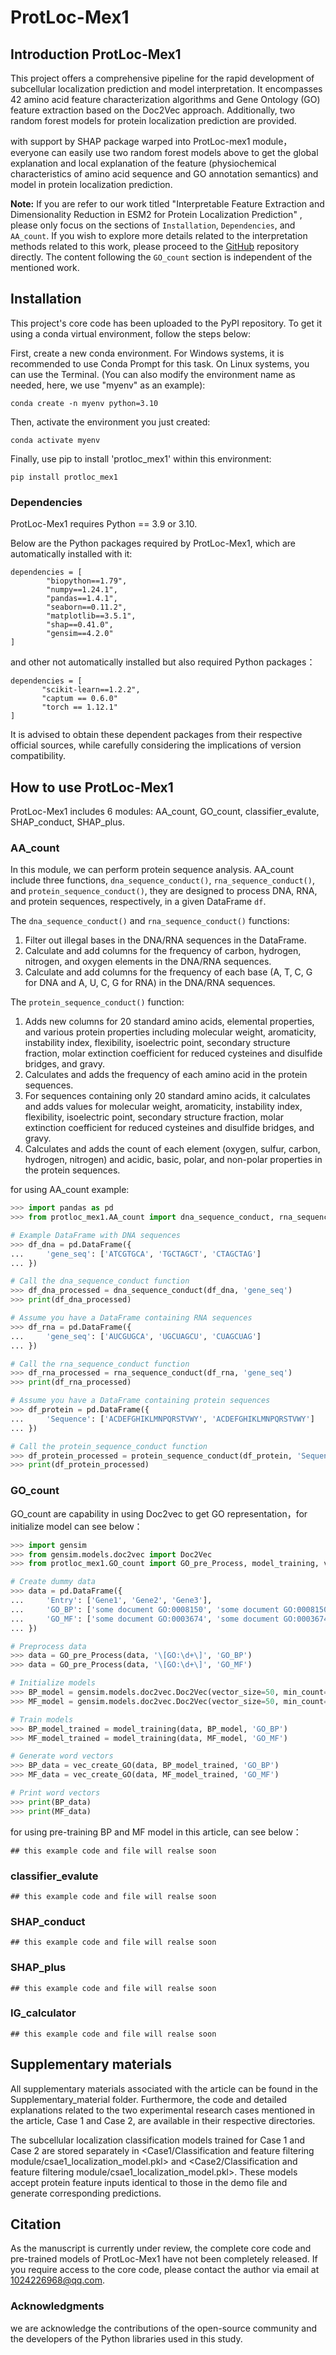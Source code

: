 # ProtLoc-Mex1

## Introduction ProtLoc-Mex1

This project offers a comprehensive pipeline for the rapid development of subcellular localization prediction and model interpretation. It encompasses 42 amino acid feature characterization algorithms and Gene Ontology (GO) feature extraction based on the Doc2Vec approach. Additionally, two random forest models for protein localization prediction are provided. 

with support by SHAP package warped into ProtLoc-mex1 module，everyone can easily use two random forest models above to get the global explanation and local explanation of the feature (physiochemical characteristics of amino acid sequence and GO annotation semantics)  and model in  protein localization prediction.

**Note:** If you are refer to our work titled "Interpretable Feature Extraction and Dimensionality Reduction in ESM2 for Protein Localization Prediction" , please only focus on  the sections of `Installation`, `Dependencies`, and `AA_count`. If you wish to explore more details related to the interpretation methods related to this work, please proceed to the [GitHub](https://github.com/yujuan-zhang/feature-representation-for-LLMs/blob/main/README.md) repository directly. The content following the `GO_count` section is independent of the mentioned work.

## Installation 

This project's core code has been uploaded to the PyPI repository. To get it using a conda virtual environment, follow the steps below:

First, create a new conda environment. For Windows systems, it is recommended to use Conda Prompt for this task. On Linux systems, you can use the Terminal. (You can also modify the environment name as needed, here, we use "myenv" as an example):

```
conda create -n myenv python=3.10
```

Then, activate the environment you just created:

```
conda activate myenv
```

Finally, use pip to install 'protloc_mex1' within this environment:

```
pip install protloc_mex1
```

### Dependencies

ProtLoc-Mex1 requires Python  == 3.9 or 3.10.

Below are the Python packages required by ProtLoc-Mex1, which are automatically installed with it:

```
dependencies = [
        "biopython==1.79",
        "numpy==1.24.1",
        "pandas==1.4.1",
        "seaborn==0.11.2",
        "matplotlib==3.5.1",
        "shap==0.41.0",
        "gensim==4.2.0"
]
```

 and other not automatically installed but also required Python packages：

```
dependencies = [
       "scikit-learn==1.2.2",
       "captum == 0.6.0"
       "torch == 1.12.1"
]
```

It is advised to obtain these dependent packages from their respective official sources, while carefully considering the implications of version compatibility.

## How to use ProtLoc-Mex1

ProtLoc-Mex1 includes 6 modules: AA_count, GO_count, classifier_evalute, SHAP_conduct,  SHAP_plus.

###  AA_count

In this module, we can perform protein sequence analysis. AA_count include three functions, `dna_sequence_conduct()`, `rna_sequence_conduct()`, and `protein_sequence_conduct()`, they are designed to process DNA, RNA, and protein sequences, respectively, in a given DataFrame `df`.

The `dna_sequence_conduct()` and `rna_sequence_conduct()` functions:

1. Filter out illegal bases in the DNA/RNA sequences in the DataFrame.
2. Calculate and add columns for the frequency of carbon, hydrogen, nitrogen, and oxygen elements in the DNA/RNA sequences.
3. Calculate and add columns for the frequency of each base (A, T, C, G for DNA and A, U, C, G for RNA) in the DNA/RNA sequences.

The `protein_sequence_conduct()` function:

1. Adds new columns for 20 standard amino acids, elemental properties, and various protein properties including molecular weight, aromaticity, instability index, flexibility, isoelectric point, secondary structure fraction, molar extinction coefficient for reduced cysteines and disulfide bridges, and gravy.
2. Calculates and adds the frequency of each amino acid in the protein sequences.
3. For sequences containing only 20 standard amino acids, it calculates and adds values for molecular weight, aromaticity, instability index, flexibility, isoelectric point, secondary structure fraction, molar extinction coefficient for reduced cysteines and disulfide bridges, and gravy.
4. Calculates and adds the count of each element (oxygen, sulfur, carbon, hydrogen, nitrogen) and acidic, basic, polar, and non-polar properties in the protein sequences.

for using AA_count example:

```python
>>> import pandas as pd
>>> from protloc_mex1.AA_count import dna_sequence_conduct, rna_sequence_conduct, protein_sequence_conduct

# Example DataFrame with DNA sequences
>>> df_dna = pd.DataFrame({
...     'gene_seq': ['ATCGTGCA', 'TGCTAGCT', 'CTAGCTAG']
... })

# Call the dna_sequence_conduct function
>>> df_dna_processed = dna_sequence_conduct(df_dna, 'gene_seq')
>>> print(df_dna_processed)

# Assume you have a DataFrame containing RNA sequences
>>> df_rna = pd.DataFrame({
...     'gene_seq': ['AUCGUGCA', 'UGCUAGCU', 'CUAGCUAG']
... })

# Call the rna_sequence_conduct function
>>> df_rna_processed = rna_sequence_conduct(df_rna, 'gene_seq')
>>> print(df_rna_processed)

# Assume you have a DataFrame containing protein sequences
>>> df_protein = pd.DataFrame({
...     'Sequence': ['ACDEFGHIKLMNPQRSTVWY', 'ACDEFGHIKLMNPQRSTVWY']
... })

# Call the protein_sequence_conduct function
>>> df_protein_processed = protein_sequence_conduct(df_protein, 'Sequence')
>>> print(df_protein_processed)
```

### GO_count

GO_count are capability in using Doc2vec to get GO representation，for initialize model can see below：

```python
>>> import gensim
>>> from gensim.models.doc2vec import Doc2Vec
>>> from protloc_mex1.GO_count import GO_pre_Process, model_training, vec_create_GO

# Create dummy data
>>> data = pd.DataFrame({
...     'Entry': ['Gene1', 'Gene2', 'Gene3'],
...     'GO_BP': ['some document GO:0008150', 'some document GO:0008150;GO:0009987', 'some document GO:0009987'],
...     'GO_MF': ['some document GO:0003674', 'some document GO:0003674;GO:0003824', 'some document GO:0003824']
... })

# Preprocess data
>>> data = GO_pre_Process(data, '\[GO:\d+\]', 'GO_BP')
>>> data = GO_pre_Process(data, '\[GO:\d+\]', 'GO_MF')

# Initialize models
>>> BP_model = gensim.models.doc2vec.Doc2Vec(vector_size=50, min_count=2, epochs=40, window=5, workers=1, dm=0, seed=0)
>>> MF_model = gensim.models.doc2vec.Doc2Vec(vector_size=50, min_count=2, epochs=40, window=5, workers=1, dm=0, seed=0)

# Train models
>>> BP_model_trained = model_training(data, BP_model, 'GO_BP')
>>> MF_model_trained = model_training(data, MF_model, 'GO_MF')

# Generate word vectors
>>> BP_data = vec_create_GO(data, BP_model_trained, 'GO_BP')
>>> MF_data = vec_create_GO(data, MF_model_trained, 'GO_MF')

# Print word vectors
>>> print(BP_data)
>>> print(MF_data)
```

for using pre-training BP and MF model in this article, can see below：

```
## this example code and file will realse soon
```

### classifier_evalute

```
## this example code and file will realse soon
```

### SHAP_conduct

```
## this example code and file will realse soon
```

### SHAP_plus

```
## this example code and file will realse soon
```

### IG_calculator

```
## this example code and file will realse soon
```



## Supplementary materials

All supplementary materials associated with the article can be found in the Supplementary_material folder. Furthermore, the code and detailed explanations related to the two experimental research cases mentioned in the article, Case 1 and Case 2, are available in their respective directories.

The subcellular localization classification models trained for Case 1 and Case 2 are stored separately in <Case1/Classification and feature filtering module/csae1_localization_model.pkl> and <Case2/Classification and feature filtering module/csae1_localization_model.pkl>. These models accept protein feature inputs identical to those in the demo file and generate corresponding predictions.

## Citation

As the manuscript is currently under review, the complete core code and pre-trained models of ProtLoc-Mex1 have not been completely released. If you require access to the core code, please contact the author via email at 1024226968@qq.com.

### Acknowledgments

we are acknowledge the contributions of the open-source community and the developers of the Python libraries used in this study. 

